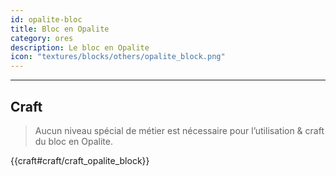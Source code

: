 ```yaml
---
id: opalite-bloc
title: Bloc en Opalite
category: ores
description: Le bloc en Opalite
icon: "textures/blocks/others/opalite_block.png"
---
```

___
## Craft  

> Aucun niveau spécial de métier est nécessaire pour l’utilisation & craft du bloc en Opalite.  

{{craft#craft/craft_opalite_block}}
